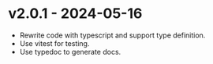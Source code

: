 # v2.0.1 - 2024-05-16

- Rewrite code with typescript and support type definition.
- Use vitest for testing.
- Use typedoc to generate docs.
